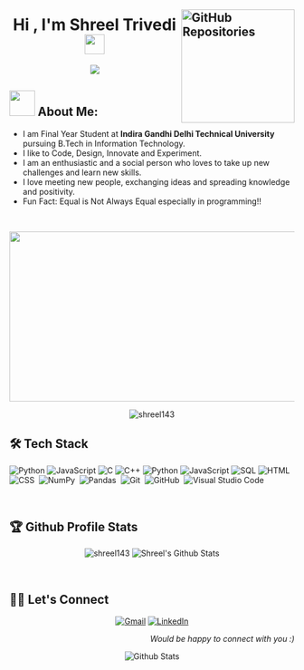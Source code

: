 <!--GitHub Icon and Repository Link  -->
<a href="https://github.com/shreel143?tab=repositories"><img align='right' src='https://user-images.githubusercontent.com/5713670/87202985-820dcb80-c2b6-11ea-9f56-7ec461c497c3.gif' width='200' alt="GitHub Repositories" /></a>
--------
<!-- INTRODUCTION  -->
<h1 align="center">Hi , I'm Shreel Trivedi
    <img src="https://media.giphy.com/media/hvRJCLFzcasrR4ia7z/giphy.gif" width="35">
</h1>

<p align="center">
    <img src="https://readme-typing-svg.herokuapp.com/?lines=Always%20learning%20new%20things;B.Tech+Student;Front-End+Web+Developer;DS%20|%20AI%20|%20ML%20Enthusiast!&font=Fira%20Code&center=true&width=380&height=50">
</p>

<!-- About Me -->
<h2><img src="https://github.com/TheDudeThatCode/TheDudeThatCode/blob/master/Assets/Developer.gif" width="45" /> About Me:</h2>

- I am Final Year Student at **Indira Gandhi Delhi Technical University** pursuing B.Tech in Information Technology.
- I like to Code, Design, Innovate and Experiment.
- I am an enthusiastic and a social person who loves to take up new challenges and learn new skills.
- I love meeting new people, exchanging ideas and spreading knowledge and positivity.
- Fun Fact: Equal is Not Always Equal especially in programming!!
<br>

<!-- Extra icons  -->
<p align="center">
    <img width="1000" height="300" src="https://media3.giphy.com/media/L1R1tvI9svkIWwpVYr/giphy.gif?cid=ecf05e47c7uz1kdy1htr9odlf6lgwwh9kqw2tg52yad4p4bb&rid=giphy.gif&ct=g">
</p>

<!--View Counter-->
<p align="center"> <img
        src="https://komarev.com/ghpvc/?username=shreel143&label=Profile%20views&color=0e75b6&style=plastic" alt="shreel143" /> </p>
</p>

</div>
<!-- Tech Stacks -->
<h2>🛠 Tech Stack</h2>

![Python](https://img.shields.io/badge/-Python-000?&logo=Python)
![JavaScript](https://img.shields.io/badge/-JavaScript-000?&logo=JavaScript)
![C](https://img.shields.io/badge/-C-000?&logo=C)
![C++](https://img.shields.io/badge/-C++-000?&logo=c%2b%2b&logoColor=00599C)
![Python](https://img.shields.io/badge/-Python-000?&logo=Python)
![JavaScript](https://img.shields.io/badge/-JavaScript-000?&logo=JavaScript)
![SQL](https://img.shields.io/badge/-SQL-000?&logo=MySQL)
![HTML](https://img.shields.io/badge/-HTML-05122A?style=flat&logo=HTML5)&nbsp;
![CSS](https://img.shields.io/badge/-CSS-05122A?style=flat&logo=CSS3&logoColor=1572B6)&nbsp;
![NumPy](https://img.shields.io/badge/numpy%20-%23013243.svg?&style=flat&logo=numpy&logoColor=white)&nbsp;
![Pandas](https://img.shields.io/badge/pandas%20-%23150458.svg?&style=flat&logo=pandas&logoColor=white)&nbsp;
![Git](https://img.shields.io/badge/-Git-05122A?style=flat&logo=git)&nbsp;
![GitHub](https://img.shields.io/badge/-GitHub-05122A?style=flat&logo=github)&nbsp;
![Visual Studio Code](https://img.shields.io/badge/-Visual%20Studio%20Code-05122A?style=flat&logo=visual-studio-code&logoColor=007ACC)&nbsp;

<!--[DART]-->
<!--[FIREBASE]-->
<!--[C#](https://img.shields.io/badge/-C++-000?&logo=c%2b%2b&logoColor=00599C)-->
<!--[UNITY]-->

<br/>

<!-- Streak  -->
<h2>🏆 Github Profile Stats</h2>
<p align="center">
    <img src="https://github-readme-streak-stats.herokuapp.com/?user=shreel143&theme=algolia" alt="shreel143" />
    <img alt="Shreel's Github Stats" src="https://denvercoder1-github-readme-stats.vercel.app/api/?username=shreel143&show_icons=true&count_private=true&theme=algolia"     /></a>
 </p>
 <br/>

<!-- Contact -->
## 🙋‍♀️ Let's Connect
<p align="center">
    <a href="mailto:shreeltrivedi2020@gmail.com"><img src="https://img.icons8.com/doodle/50/gmail-new.png" alt="Gmail" /></a>
    <a href="https://www.linkedin.com/in/shreel-trivedi-932993207/"><img src="https://img.icons8.com/doodle/50/linkedin--v2." alt="LinkedIn" /></a>
</p>
<p align="right"><em>Would be happy to connect with you :) </em></p>


<!-- End -->
<p align="center">
    <img src="https://raw.githubusercontent.com/bornmay/bornmay/Update/svg/Bottom.svg" alt="Github Stats" />
</p>
